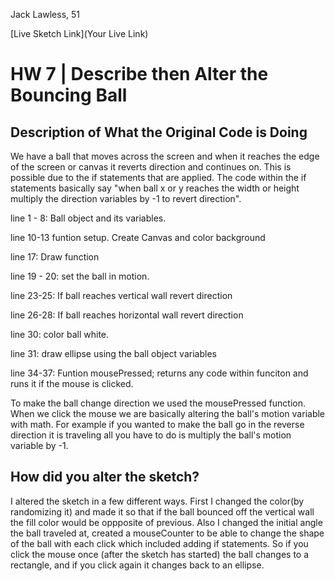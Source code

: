 Jack Lawless, 51

[Live Sketch Link](Your Live Link)


# HW 7 | Describe then Alter the Bouncing Ball

## Description of What the Original Code is Doing

We have a ball that moves across the screen and when it reaches the edge of the screen or canvas it reverts direction and continues on. This is possible due to the if statements that are applied. The code within the if statements basically say "when ball x or y reaches the width or height multiply the direction variables by -1 to revert direction".

line 1 - 8: Ball object and its variables.

line 10-13 funtion setup. Create Canvas and color background

line 17: Draw function

line 19 - 20: set the ball in motion.

line 23-25: If ball reaches vertical wall revert direction

line 26-28: If ball reaches horizontal wall revert direction

line 30: color ball white.

line 31: draw ellipse using the ball object variables

line 34-37: Funtion mousePressed; returns any code within funciton and runs it if the mouse is clicked.

To make the ball change direction we used the mousePressed function. When we click the mouse we are basically altering the ball's motion variable with math. For example if you wanted to make the ball go in the reverse direction it is traveling all you have to do is multiply the ball's motion variable by -1.  


## How did you alter the sketch?

I altered the sketch in a few different ways. First I changed the color(by randomizing it) and made it so that if the ball bounced off the vertical wall the fill color would be oppposite of previous. Also I changed the initial angle the ball traveled at, created a mouseCounter to be able to change the shape of the ball with each click which included adding if statements. So if you click the mouse once (after the sketch has started) the ball changes to a rectangle, and if you click again it changes back to an ellipse.
